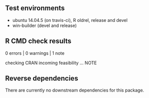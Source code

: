 ## Test environments
* ubuntu 14.04.5 (on travis-ci), R oldrel, release and devel 
* win-builder (devel and release)

## R CMD check results

0 errors | 0 warnings | 1 note

checking CRAN incoming feasibility ... NOTE

## Reverse dependencies

There are currently no downstream dependencies for this package.
